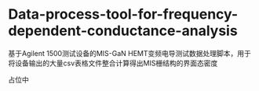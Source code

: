 # Data-process-tool-for-frequency-dependent-conductance-analysis
基于Agilent 1500测试设备的MIS-GaN HEMT变频电导测试数据处理脚本，用于将设备输出的大量csv表格文件整合计算得出MIS栅结构的界面态密度

占位中